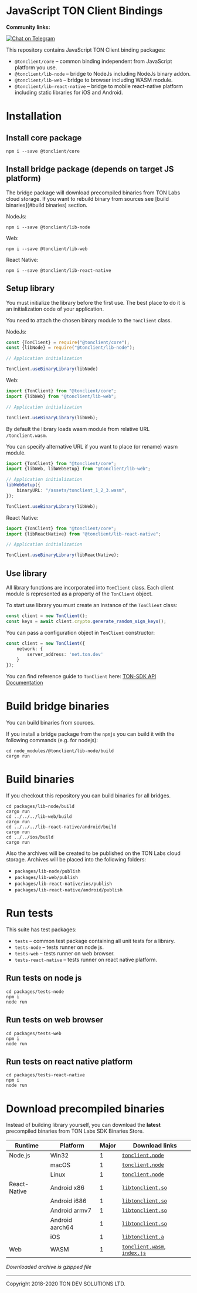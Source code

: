 # JavaScript TON Client Bindings

**Community links:**

[![Chat on Telegram](https://img.shields.io/badge/chat-on%20telegram-9cf.svg)](https://t.me/ton_sdk) 

This repository contains JavaScript TON Client binding packages:
- `@tonclient/core` – common binding independent from JavaScript platform you use.
- `@tonclient/lib-node` – bridge to NodeJs including NodeJs binary addon.
- `@tonclient/lib-web` – bridge to browser including WASM module.
- `@tonclient/lib-react-native` – bridge to mobile react-native platform including static libraries for iOS and Android.
 
# Installation

## Install core package

```shell script
npm i --save @tonclient/core
```

## Install bridge package (depends on target JS platform)

The bridge package will download precompiled binaries from TON Labs cloud storage.
If you want to rebuild binary from sources see [build binaries](#build binaries) section. 

NodeJs:
```shell script
npm i --save @tonclient/lib-node
```

Web:
```shell script
npm i --save @tonclient/lib-web
```

React Native:
```shell script
npm i --save @tonclient/lib-react-native
```


## Setup library

You must initialize the library before the first use. The best place to do it is an 
initialization code of your application.

You need to attach the chosen binary module to the `TonClient` class.

NodeJs:
```ts
const {TonClient} = require("@tonclient/core");
const {libNode} = require("@tonclient/lib-node");

// Application initialization

TonClient.useBinaryLibrary(libNode)
```
  
Web:
```ts
import {TonClient} from "@tonclient/core";
import {libWeb} from "@tonclient/lib-web";

// Application initialization

TonClient.useBinaryLibrary(libWeb);
```

By default the library loads wasm module from relative URL `/tonclient.wasm`.

You can specify alternative URL if you want to place (or rename) wasm module.
```ts
import {TonClient} from "@tonclient/core";
import {libWeb, libWebSetup} from "@tonclient/lib-web";

// Application initialization
libWebSetup({
    binaryURL: "/assets/tonclient_1_2_3.wasm",
});

TonClient.useBinaryLibrary(libWeb);
```

React Native:
```ts
import {TonClient} from "@tonclient/core";
import {libReactNative} from "@tonclient/lib-react-native";

// Application initialization

TonClient.useBinaryLibrary(libReactNative);
```
  
## Use library

All library functions are incorporated into `TonClient` class. Each client module is represented as a 
property of the `TonClient` object.

To start use library you must create an instance of the `TonClient` class:
```ts
const client = new TonClient();
const keys = await client.crypto.generate_random_sign_keys();
```

You can pass a configuration object in `TonClient` constructor:
```ts
const client = new TonClient({
    network: { 
        server_address: 'net.ton.dev' 
    } 
});
```

You can find reference guide to `TonClient` here: [TON-SDK API Documentation](https://github.com/tonlabs/TON-SDK/blob/master/docs/modules.md)

# Build bridge binaries

You can build binaries from sources.

If you install a bridge package from the `npmjs` you can build it with the following commands (e.g. for nodejs):
```shell script
cd node_modules/@tonclient/lib-node/build
cargo run
```

# Build binaries

If you checkout this repository you can build binaries for all bridges.

```shell script
cd packages/lib-node/build
cargo run
cd ../../../lib-web/build
cargo run
cd ../../../lib-react-native/android/build
cargo run
cd ../../ios/build
cargo run
```

Also the archives will be created to be published on the TON Labs cloud storage. Archives will be placed into the following folders:
- `packages/lib-node/publish`
- `packages/lib-web/publish`
- `packages/lib-react-native/ios/publish`
- `packages/lib-react-native/android/publish`

# Run tests

This suite has test packages:
- `tests` – common test package containing all unit tests for a library.
- `tests-node` – tests runner on node js.
- `tests-web` – tests runner on web browser.
- `tests-react-native` – tests runner on react native platform.

## Run tests on node js

```shell script
cd packages/tests-node
npm i
node run
```

## Run tests on web browser

```shell script
cd packages/tests-web
npm i
node run
```

## Run tests on react native platform

```shell script
cd packages/tests-react-native
npm i
node run
```

# Download precompiled binaries

Instead of building library yourself, you can download the __latest__ precompiled binaries from 
TON Labs SDK Binaries Store.

Runtime | Platform | Major | Download links
------- | -------- | ----- | --------------
Node.js | Win32    | 1     | [`tonclient.node`](http://sdkbinaries-ws.tonlabs.io/tonclient_1_nodejs_addon_win32.gz)
&nbsp;  | macOS    | 1     | [`tonclient.node`](http://sdkbinaries-ws.tonlabs.io/tonclient_1_nodejs_addon_darwin.gz)
&nbsp;  | Linux    | 1     | [`tonclient.node`](http://sdkbinaries-ws.tonlabs.io/tonclient_1_nodejs_addon_linux.gz)
React-Native | Android x86 | 1 | [`libtonclient.so`](http://sdkbinaries-ws.tonlabs.io/tonclient_1_react_native_x86_64-linux-android.gz)
&nbsp;  | Android i686     | 1 | [`libtonclient.so`](http://sdkbinaries-ws.tonlabs.io/tonclient_1_react_native_i686-linux-android.gz)
&nbsp;  | Android armv7    | 1 | [`libtonclient.so`](http://sdkbinaries-ws.tonlabs.io/tonclient_1_react_native_armv7-linux-android.gz)
&nbsp;  | Android aarch64  | 1 | [`libtonclient.so`](http://sdkbinaries-ws.tonlabs.io/tonclient_1_react_native_aarch64-linux-android.gz)
&nbsp;  | iOS      | 1     | [`libtonclient.a`](http://sdkbinaries-ws.tonlabs.io/tonclient_1_react_native_ios.gz)
Web     | WASM     | 1     | [`tonclient.wasm`](http://sdkbinaries-ws.tonlabs.io/tonclient_1_wasm.gz), [`index.js`](http://sdkbinaries-ws.tonlabs.io/tonclient_1_wasm_js.gz)

_Downloaded archive is gzipped file_

---
Copyright 2018-2020 TON DEV SOLUTIONS LTD.
